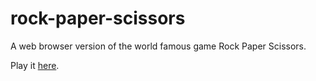 # rock-paper-scissors
A web browser version of the world famous game Rock Paper Scissors.

Play it [here](https://ispervoykin.github.io/odin-rock-paper-scissors/).
